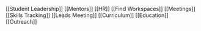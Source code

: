 [[Student Leadership]]
[[Mentors]]
[[HR]]
[[Find Workspaces]]
[[Meetings]]
[[Skills Tracking]]
[[Leads Meeting]]
[[Curriculum]]
[[Education]]
[[Outreach]]
